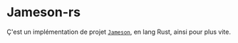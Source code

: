 # Jameson-rs

Ç'est un implémentation de projet [`Jameson`](https://github.com/JUSTIVE/Jameson), en lang Rust, ainsi pour plus vite.
